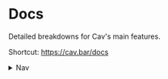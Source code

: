 # Docs

Detailed breakdowns for Cav's main features.

Shortcut: https://cav.bar/docs

<details><summary>Nav</summary>

- [Home](https://cav.bar)
- 📍 [Docs](https://cav.bar/docs)
  - [Getting started](https://cav.bar/docs/getting-started)
  - [Routers](https://cav.bar/docs/routers)
  - [Endpoints](https://cav.bar/docs/endpoints)
  - [Request parsing](https://cav.bar/docs/request-parsing)
  - [Response resolution](https://cav.bar/docs/response-resolution)
  - [Context](https://cav.bar/docs/context)
  - [Error handling](https://cav.bar/docs/error-handling)
  - [Client fetch](https://cav.bar/docs/client-fetch)
  - [Assets](https://cav.bar/docs/assets)
  - [Bundles](https://cav.bar/docs/bundles)
  - [Web sockets](https://cav.bar/docs/web-sockets)
  - [API](https://cav.bar/docs/api)
- [Examples](https://cav.bar/examples/README)
  - [Blog](https://cav.bar/examples/blog): Markdown blogging
  - [Chat](https://cav.bar/examples/chat): Ephemeral chat rooms
  - [Shortcuts](https://cav.bar/examples/shortcuts): URL Shortening

</details>